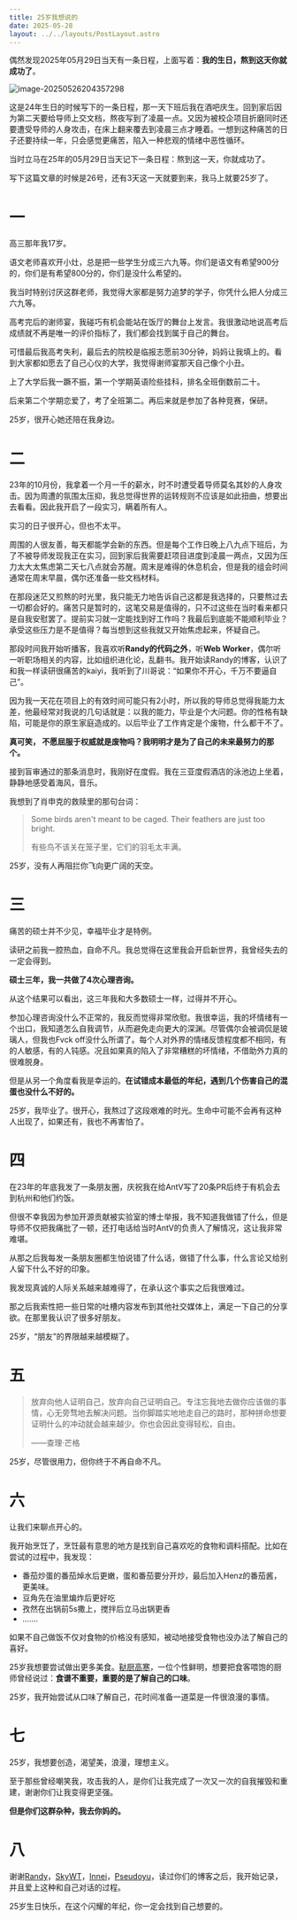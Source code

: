 ```yaml
---
title: 25岁我想说的
date: 2025-05-28
layout: ../../layouts/PostLayout.astro
---
```


偶然发现2025年05月29日当天有一条日程，上面写着：**我的生日，熬到这天你就成功了**。

![image-20250526204357298](https://ccspace-assets.oss-cn-hangzhou.aliyuncs.com/ccspace/image-20250526204357298.png)

这是24年生日的时候写下的一条日程，那一天下班后我在酒吧庆生。回到家后因为第二天要给导师上交文档，熬夜写到了凌晨一点。又因为被校企项目折磨同时还要遭受导师的人身攻击，在床上翻来覆去到凌晨三点才睡着。一想到这种痛苦的日子还要持续一年，只会感觉更痛苦，陷入一种悲观的情绪中恶性循环。

当时立马在25年的05月29日当天记下一条日程：熬到这一天，你就成功了。

写下这篇文章的时候是26号，还有3天这一天就要到来，我马上就要25岁了。

# 一

高三那年我17岁。

语文老师喜欢开小灶，总是把一些学生分成三六九等。你们是语文有希望900分的，你们是有希望800分的，你们是没什么希望的。

我当时特别讨厌这群老师，我觉得大家都是努力追梦的学子，你凭什么把人分成三六九等。

高考完后的谢师宴，我碰巧有机会能站在饭厅的舞台上发言。我很激动地说高考后成绩就不再是唯一的评价指标了，我们都会找到属于自己的舞台。

可惜最后我高考失利，最后去的院校是临报志愿前30分钟，妈妈让我填上的。看到大家都如愿去了自己心仪的大学，我觉得谢师宴那天自己像个小丑。

上了大学后我一蹶不振，第一个学期英语险些挂科，排名全班倒数前二十。

后来第二个学期恋爱了，考了全班第二。再后来就是参加了各种竞赛，保研。

25岁，很开心她还陪在我身边。

# 二

23年的10月份，我拿着一个月一千的薪水，时不时遭受着导师莫名其妙的人身攻击。因为周遭的氛围太压抑，我总觉得世界的运转规则不应该是如此扭曲，想要出去看看。因此我开启了一段实习，瞒着所有人。

实习的日子很开心，但也不太平。

周围的人很友善，每天都能学会新的东西。但是每个工作日晚上八九点下班后，为了不被导师发现我正在实习，回到家后我需要赶项目进度到凌晨一两点，又因为压力太大太焦虑第二天七八点就会苏醒。周末是难得的休息机会，但是我的组会时间通常在周末早晨，偶尔还准备一些文档材料。

在那段迷茫又煎熬的时光里，我只能无力地告诉自己这都是我选择的，只要熬过去一切都会好的。痛苦只是暂时的，这笔交易是值得的，只不过这些在当时看来都只是自我安慰罢了。提前实习就一定能找到好工作吗？我最后到底能不能顺利毕业？承受这些压力是不是值得？每当想到这些我就又开始焦虑起来，怀疑自己。

那段时间我开始听播客，我喜欢听**Randy的代码之外**，听**Web Worker**，偶尔听一听职场相关的内容，比如组织进化论，乱翻书。我开始读Randy的博客，认识了和我一样读研很痛苦的kaiyi，我听到了川哥说：“如果你不开心，千万不要逼自己”。

因为我一天花在项目上的有效时间可能只有2小时，所以我的导师总觉得我能力太差，他最经常对我说的几句话就是：以我的能力，毕业是个大问题。你的性格有缺陷，可能是你的原生家庭造成的。以后毕业了工作肯定是个废物，什么都干不了。

**真可笑， 不愿屈服于权威就是废物吗？我明明才是为了自己的未来最努力的那个。**

接到盲审通过的那条消息时，我刚好在度假。我在三亚度假酒店的泳池边上坐着，静静地感受着海风，音乐。

我想到了肖申克的救赎里的那句台词：

> Some birds aren't meant to be caged. Their feathers are just too bright.
>
> 有些鸟不该关在笼子里，它们的羽毛太丰满。

25岁，没有人再阻拦你飞向更广阔的天空。

# 三

痛苦的硕士并不少见，幸福毕业才是特例。

读研之前我一腔热血，自命不凡。我总觉得在这里我会开启新世界，我曾经失去的一定会得到。

**硕士三年，我一共做了4次心理咨询。**

从这个结果可以看出，这三年我和大多数硕士一样，过得并不开心。

参加心理咨询没什么不正常的，我反而觉得非常欣慰。我很幸运，我的坏情绪有一个出口，我知道怎么自我调节，从而避免走向更大的深渊。尽管偶尔会被调侃是玻璃人，但我也Fvck off没什么所谓了。每个人对外界的情绪反馈程度都不相同，有的人敏感，有的人钝感。况且如果真的陷入了非常糟糕的坏情绪，不借助外力真的很难脱身。

但是从另一个角度看我是幸运的。**在试错成本最低的年纪，遇到几个伤害自己的混蛋也没什么不好的。**

25岁，我毕业了。很开心，我熬过了这段艰难的时光。生命中可能不会再有这种人出现了，如果还有，我也不再害怕了。

# 四

在23年的年底我发了一条朋友圈，庆祝我在给AntV写了20条PR后终于有机会去到杭州和他们约饭。

但很不幸我因为参加开源贡献被实验室的博士举报，我不知道我做错了什么，但是导师不仅把我痛批了一顿，还打电话给当时AntV的负责人了解情况，这让我非常难堪。

从那之后我每发一条朋友圈都生怕说错了什么话，做错了什么事，什么言论又给别人留下什么不好的印象。

我发现真诚的人际关系越来越难得了，在承认这个事实之后我很难过。

那之后我索性把一些日常的吐槽内容发布到其他社交媒体上，满足一下自己的分享欲。在那里我认识了很多好朋友。

25岁，“朋友”的界限越来越模糊了。

# 五

> 放弃向他人证明自己，放弃向自己证明自己。专注忘我地去做你应该做的事情，心无旁骛地去解决问题。当你脚踏实地地走自己的路时，那种拼命想要证明什么的冲动就会越来越少。你也会因此变得轻松，自由。
>
> ——查理·芒格

25岁，尽管很用力，但你终于不再自命不凡。

# 六

让我们来聊点开心的。

我开始烹饪了，烹饪最有意思的地方是找到自己喜欢吃的食物和调料搭配。比如在尝试的过程中，我发现：

- 番茄炒蛋的番茄焯水后更嫩，蛋和番茄要分开炒，最后加入Henz的番茄酱，更美味。
- 豆角先在油里煸炸后更好吃
- 孜然在出锅前5s撒上，搅拌后立马出锅更香
- .......

如果不自己做饭不仅对食物的价格没有感知，被动地接受食物也没办法了解自己的喜好。

25岁我想要尝试做出更多美食。[鞑厨高寒](https://space.bilibili.com/572164928?spm_id_from=333.337.0.0)，一位个性鲜明，想要把食客喂饱的厨师曾经说过：**食谱不重要，重要的是了解自己的口味**。

25岁，我开始尝试从口味了解自己，花时间准备一道菜是一件很浪漫的事情。

# 七

25岁，我想要创造，渴望美，浪漫，理想主义。

至于那些曾经嘲笑我，攻击我的人，是你们让我完成了一次又一次的自我摧毁和重建，谢谢你们让我变得更坚强。

**但是你们这群杂种，我去你妈的。**

# 八

谢谢[Randy](https://lutaonan.com/)，[SkyWT](https://skywt.cn/)，[Innei](https://innei.in)，[Pseudoyu](https://www.pseudoyu.com/)，读过你们的博客之后，我开始记录，并且爱上这种和自己对话的过程。

25岁生日快乐，在这个闪耀的年纪，你一定会找到自己想要的。
